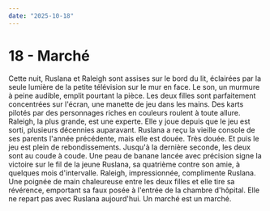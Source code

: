 ```yaml
---
date: "2025-10-18"
---
```

# 18 - Marché

Cette nuit, Ruslana et Raleigh sont assises sur le bord du lit, éclairées par la seule
lumière de la petite télévision sur le mur en face. Le son, un murmure à peine audible,
emplit pourtant la pièce. Les deux filles sont parfaitement concentrées sur l'écran, une
manette de jeu dans les mains. Des karts pilotés par des personnages riches en couleurs
roulent à toute allure. Raleigh, la plus grande, est une experte. Elle y joue depuis que
le jeu est sorti, plusieurs décennies auparavant. Ruslana a reçu la vieille console de
ses parents l'année précédente, mais elle est douée. Très douée. Et puis le jeu est
plein de rebondissements. Jusqu'à la dernière seconde, les deux sont au coude à coude.
Une peau de banane lancée avec précision signe la victoire sur le fil de la jeune
Ruslana, sa quatrième contre son amie, à quelques mois d'intervalle. Raleigh,
impressionnée, complimente Ruslana. Une poignée de main chaleureuse entre les deux
filles et elle tire sa révérence, emportant sa faux posée à l'entrée de la chambre
d'hôpital. Elle ne repart pas avec Ruslana aujourd'hui. Un marché est un marché.
